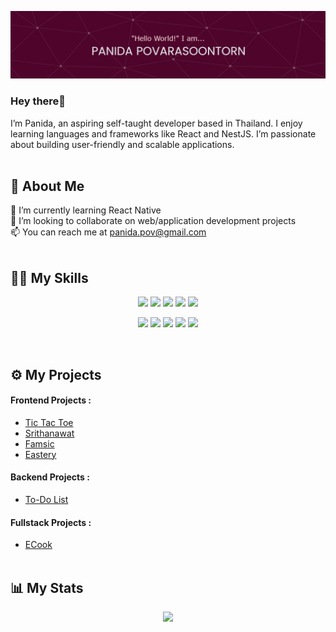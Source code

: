 ![Header](./github-header-image.png)

### Hey there👋
I’m Panida, an aspiring self-taught developer based in Thailand. I enjoy learning languages and frameworks like React and NestJS. I’m passionate about building user-friendly and scalable applications.
<br /><br />

## 👩 About Me
🔭 I’m currently learning React Native\
👯 I’m looking to collaborate on web/application development projects\
📫 You can reach me at panida.pov@gmail.com
<br /><br />

## 🤹🏻 My Skills
<p align="center">
  <img src="https://img.shields.io/badge/javascript-20232A?style=for-the-badge&logo=javascript" />
  <img src="https://img.shields.io/badge/typescript-20232A?style=for-the-badge&logo=typescript" />
  <img src="https://img.shields.io/badge/html5-E34F26?style=for-the-badge&logo=html5&logoColor=FFFFFF" />
  <img src="https://img.shields.io/badge/css3-%231572B6?style=for-the-badge&logo=css3&logoColor=FFFFFF" />
  <img src="https://img.shields.io/badge/python-3776AB?style=for-the-badge&logo=python&logoColor=FFFFFF" />
</p>
<p align="center">
  <img src="https://img.shields.io/badge/React-20232A?style=for-the-badge&logo=react&logoColor=61DAFB" />
  <img src="https://img.shields.io/badge/redux-764ABC?style=for-the-badge&logo=Redux" />
  <img src="https://img.shields.io/badge/express-000000?style=for-the-badge&logo=express&logoColor=FFFFFF" />
  <img src="https://img.shields.io/badge/nestjs-E0234E?style=for-the-badge&logo=nestjs&logoColor=FFFFFF" />
  <img src="https://img.shields.io/badge/mysql-%234479A1?style=for-the-badge&logo=mysql&logoColor=FFFFFF" />
  
</p>
<br />

## ⚙️ My Projects
#### Frontend Projects :
* [Tic Tac Toe](https://github.com/panida-pov/tic-tac-toe)
* [Srithanawat](https://github.com/panida-pov/srithanawat-store)
* [Famsic](https://github.com/panida-pov/famsic)
* [Eastery](https://github.com/panida-pov/eastery)
#### Backend Projects :
* [To-Do List](https://github.com/panida-pov/to-do-list)
#### Fullstack Projects :
* [ECook](https://github.com/panida-pov/ecook)
<br /><br />


## 📊 My Stats
<p align="center"><img src="https://github-readme-stats.vercel.app/api/top-langs/?username=panida-pov&layout=donut&theme=slateorange" /></p>
